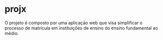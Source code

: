 # projx
O projeto é composto por uma aplicação web que visa simplificar o processo de matrícula em instituições de ensino do ensino fundamental ao médio.
